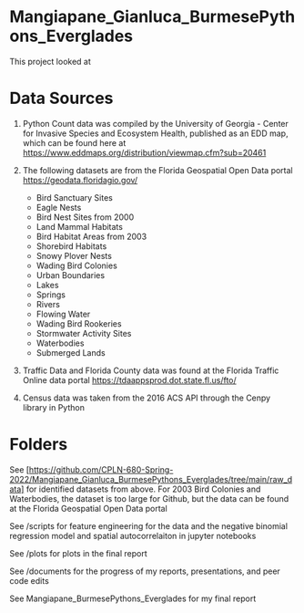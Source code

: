 # Mangiapane_Gianluca_BurmesePythons_Everglades
This project looked at 






# Data Sources 

1. Python Count data was compiled by the University of Georgia - Center for Invasive Species and Ecosystem Health, published as an EDD map, which can be found here at https://www.eddmaps.org/distribution/viewmap.cfm?sub=20461

2. The following datasets are from the Florida Geospatial Open Data portal https://geodata.floridagio.gov/ 

   - Bird Sanctuary Sites
   - Eagle Nests
   - Bird Nest Sites from 2000
   - Land Mammal Habitats
   - Bird Habitat Areas from 2003
   - Shorebird Habitats 
   - Snowy Plover Nests 
   - Wading Bird Colonies
   - Urban Boundaries
   - Lakes
   - Springs
   - Rivers
   - Flowing Water
   - Wading Bird Rookeries
   - Stormwater Activity Sites 
   - Waterbodies
   - Submerged Lands

3. Traffic Data and Florida County data was found at the Florida Traffic Online data portal https://tdaappsprod.dot.state.fl.us/fto/ 

4. Census data was taken from the 2016 ACS API through the Cenpy library in Python 


# Folders 

See [https://github.com/CPLN-680-Spring-2022/Mangiapane_Gianluca_BurmesePythons_Everglades/tree/main/raw_data] for identified datasets from above. For 2003 Bird Colonies and Waterbodies, the dataset is too large for Github, but the data can be found at the Florida Geospatial Open Data portal

See /scripts for feature engineering for the data and the negative binomial regression model and spatial autocorrelaiton in jupyter notebooks 

See /plots for plots in the final report

See /documents for the progress of my reports, presentations, and peer code edits 

See Mangiapane_BurmesePythons_Everglades for my final report
